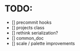 # TODO:
* [] precommit hooks
* [] projects class
* [] rethink serialization?
* [] common_doc
* [] scale / palette improvements 